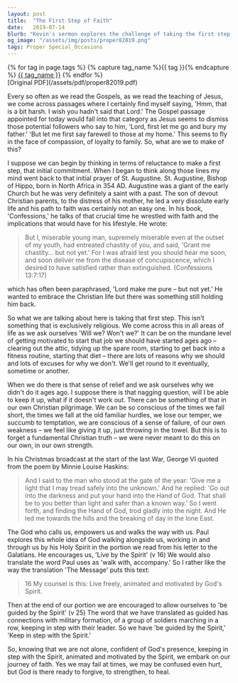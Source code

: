 ```yaml
---
layout: post
title:  "The First Step of Faith"
date:   2019-07-14
blurb: "Kevin's sermon explores the challenge of taking the first step in faith, drawing parallels with everyday life's hesitations. He reflects on St. Augustine's struggle for chastity and the universal fear of change, emphasizing the Christian belief that we are not meant to face life's trials alone. The sermon reassures us that God's presence and the guidance of the Holy Spirit empower us to embark on our faith journey, despite our fears and failures."
og_image: "/assets/img/posts/proper82019.png"
tags: Proper Special_Occasions
---    
```

<div class="tag-pills">
  {% for tag in page.tags %}
    {% capture tag_name %}{{ tag }}{% endcapture %}
    <a href="{{ site.baseurl }}/tag/{{ tag_name }}" class="tag-pill">{{ tag_name }}</a>
  {% endfor %}
</div>
[Original PDF](/assets/pdf/proper82019.pdf)

Every so often as we read the Gospels, as we read the teaching of Jesus, we come across passages where I certainly find myself saying, 'Hmm, that is a bit harsh. I wish you hadn't said that Lord.' The Gospel passage appointed for today would fall into that category as Jesus seems to dismiss those potential followers who say to him, 'Lord, first let me go and bury my father.' 'But let me first say farewell to those at my home.' This seems to fly in the face of compassion, of loyalty to family. So, what are we to make of this?

I suppose we can begin by thinking in terms of reluctance to make a first step, that initial commitment. When I began to think along those lines my mind went back to that initial prayer of St. Augustine. St. Augustine, Bishop of Hippo, born in North Africa in 354 AD. Augustine was a giant of the early Church but he was very definitely a saint with a past. The son of devout Christian parents, to the distress of his mother, he led a very dissolute early life and his path to faith was certainly not an easy one. In his book, 'Confessions,' he talks of that crucial time he wrestled with faith and the implications that would have for his lifestyle. He wrote:

> But I, miserable young man, supremely miserable even at the outset of my youth, had entreated chastity of you, and said, 'Grant me chastity... but not yet.' For I was afraid lest you should hear me soon, and soon deliver me from the disease of concupiscence, which I desired to have satisfied rather than extinguished. (Confessions 13:7:17)

which has often been paraphrased, 'Lord make me pure – but not yet.' He wanted to embrace the Christian life but there was something still holding him back.

So what we are talking about here is taking that first step. This isn't something that is exclusively religious. We come across this in all areas of life as we ask ourselves 'Will we? Won't we?' It can be on the mundane level of getting motivated to start that job we should have started ages ago – clearing out the attic, tidying up the spare room, starting to get back into a fitness routine, starting that diet – there are lots of reasons why we should and lots of excuses for why we don't. We'll get round to it eventually, sometime or another.

When we do there is that sense of relief and we ask ourselves why we didn't do it ages ago. I suppose there is that nagging question, will I be able to keep it up, what if it doesn't work out. There can be something of that in our own Christian pilgrimage. We can be so conscious of the times we fall short, the times we fall at the old familiar hurdles, we lose our temper, we succumb to temptation, we are conscious of a sense of failure, of our own weakness – we feel like giving it up, just throwing in the towel. But this is to forget a fundamental Christian truth – we were never meant to do this on our own, in our own strength.

In his Christmas broadcast at the start of the last War, George VI quoted from the poem by Minnie Louise Haskins:

> And I said to the man who stood at the gate of the year:
> 'Give me a light that I may tread safely into the unknown.'
> And he replied:
> 'Go out into the darkness and put your hand into the Hand of God.
> That shall be to you better than light and safer than a known way.'
> So I went forth, and finding the Hand of God, trod gladly into the night.
> And He led me towards the hills and the breaking of day in the lone East.

The God who calls us, empowers us and walks the way with us. Paul explores this whole idea of God walking alongside us, working in and through us by his Holy Spirit in the portion we read from his letter to the Galatians. He encourages us, 'Live by the Spirit' (v 16) We would also translate the word Paul uses as 'walk with, accompany.' So I rather like the way the translation 'The Message' puts this text:

> 16 My counsel is this: Live freely, animated and motivated by God's Spirit.

Then at the end of our portion we are encouraged to allow ourselves to 'be guided by the Spirit' (v 25) The word that we have translated as guided has connections with military formation, of a group of soldiers marching in a row, keeping in step with their leader. So we have 'be guided by the Spirit,' 'Keep in step with the Spirit.'

So, knowing that we are not alone, confident of God's presence, keeping in step with the Spirit, animated and motivated by the Spirit, we embark on our journey of faith. Yes we may fail at times, we may be confused even hurt, but God is there ready to forgive, to strengthen, to heal.
